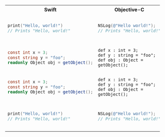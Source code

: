 <table>
<tr>
<th>Swift</th>
<th>Objective-C</th>
<th>golang</th>
</tr>

<tr>

<td>
  
  ```swift
  print("Hello, world!")
  // Prints "Hello, world!"
  ```

</td>

<td>
  
  ```objective-c
  NSLog(@"Hello world!");
  // Prints "Hello, world!"
  ```

</td>

<td>

  ```golang
  fmt.Println("Hello world!")
  // Prints "Hello, world!"
  ```

</td>


</tr>


<tr>
<td>

  ```csharp
  const int x = 3;
  const string y = "foo";
  readonly Object obj = getObject();
  ```
</td>
<td>

  ```nemerle
  def x : int = 3;
  def y : string = "foo";
  def obj : Object = getObject();
  ```
</td>
<td>
</td>
</tr>

</tr>


<tr>
<td>

  ```csharp
  const int x = 3;
  const string y = "foo";
  readonly Object obj = getObject();
  ```
</td>
<td>

  ```nemerle
  def x : int = 3;
  def y : string = "foo";
  def obj : Object = getObject();
  ```
</td>
<td>
</td>
</tr>
<tr>

<td>
  
  ```swift
  print("Hello, world!")
  // Prints "Hello, world!"
  ```

</td>

<td>
  
  ```objective-c
  NSLog(@"Hello world!");
  // Prints "Hello, world!"
  ```

</td>

<td>

  ```golang
  fmt.Println("Hello world!")
  // Prints "Hello, world!"
  ```

</td>


</tr>

</table>
